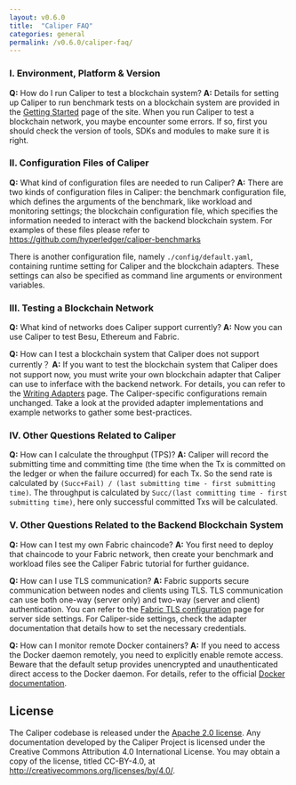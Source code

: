 ```yaml
---
layout: v0.6.0
title:  "Caliper FAQ"
categories: general
permalink: /v0.6.0/caliper-faq/
---
```



### I. Environment, Platform & Version

**Q:** How do I run Caliper to test a blockchain system?
**A:** Details for setting up Caliper to run benchmark tests on a blockchain system are provided in the [Getting Started](./Getting_Started.md) page of the site.
When you run Caliper to test a blockchain network, you maybe encounter some errors. If so, first you should check the version of tools, SDKs and modules to make sure it is right.

### II. Configuration Files of Caliper

**Q:** What kind of configuration files are needed to run Caliper?
**A:** There are two kinds of configuration files in Caliper: the benchmark configuration file, which defines the arguments of the benchmark, like workload and monitoring settings; the blockchain configuration file, which specifies the information needed to interact with the backend blockchain system.
For examples of these files please refer to https://github.com/hyperledger/caliper-benchmarks

There is another configuration file, namely `./config/default.yaml`, containing runtime setting for Caliper and the blockchain adapters. These settings can also be specified as command line arguments or environment variables.

### III. Testing a Blockchain Network

**Q:** What kind of networks does Caliper support currently?
**A:** Now you can use Caliper to test Besu, Ethereum and Fabric.

**Q:** How can I test a blockchain system that Caliper does not support currently？
**A:** If you want to test the blockchain system that Caliper does not support now, you must write your own blockchain adapter that Caliper can use to inferface with the backend network. For details, you can refer to the [Writing Adapters](./Writing_Adapters.md) page. The Caliper-specific configurations remain unchanged. Take a look at the provided adapter implementations and example networks to gather some best-practices.

### IV. Other Questions Related to Caliper

**Q:** How can I calculate the throughput (TPS)?
**A:** Caliper will record the submitting time and committing time (the time when the Tx is committed on the ledger or when the failure occurred) for each Tx.
So the send rate is calculated by `(Succ+Fail) / (last submitting time - first submitting time)`.
The throughput is calculated by `Succ/(last committing time - first submitting time)`, here only successful committed Txs will be calculated.

### V. Other Questions Related to the Backend Blockchain System

**Q:** How can I test my own Fabric chaincode?
**A:** You first need to deploy that chaincode to your Fabric network, then create your benchmark and workload files see the Caliper Fabric tutorial for further guidance.

**Q:** How can I use TLS communication?
**A:** Fabric supports secure communication between nodes and clients using TLS. TLS communication can use both one-way (server only) and two-way (server and client) authentication. You can refer to the [Fabric TLS configuration](https://hyperledger-fabric.readthedocs.io/en/release-2.5/enable_tls.html) page for server side settings. For Caliper-side settings, check the adapter documentation that details how to set the necessary credentials.

**Q:** How can I monitor remote Docker containers?
**A:** If you need to access the Docker daemon remotely, you need to explicitly enable remote access. Beware that the default setup provides unencrypted and unauthenticated direct access to the Docker daemon. For details, refer to the official [Docker documentation](https://success.docker.com/article/how-do-i-enable-the-remote-api-for-dockerd).

## License

The Caliper codebase is released under the [Apache 2.0 license](./LICENSE.md). Any documentation developed by the Caliper Project is licensed under the Creative Commons Attribution 4.0 International License. You may obtain a copy of the license, titled CC-BY-4.0, at http://creativecommons.org/licenses/by/4.0/.
